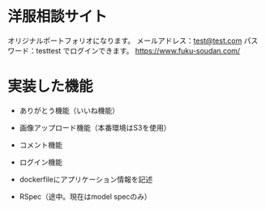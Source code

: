 # 洋服相談サイト

オリジナルポートフォリオになります。
メールアドレス：test@test.com
パスワード：testtest
でログインできます。
https://www.fuku-soudan.com/

# 実装した機能

* ありがとう機能（いいね機能）

* 画像アップロード機能（本番環境はS3を使用）

* コメント機能

* ログイン機能

* dockerfileにアプリケーション情報を記述

* RSpec（途中。現在はmodel specのみ）
